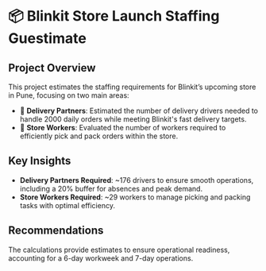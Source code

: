 # 📦 Blinkit Store Launch Staffing Guestimate

## Project Overview

This project estimates the staffing requirements for Blinkit’s upcoming store in Pune, focusing on two main areas:
- 🚚 **Delivery Partners**: Estimated the number of delivery drivers needed to handle 2000 daily orders while meeting Blinkit's fast delivery targets.
- 🏬 **Store Workers**: Evaluated the number of workers required to efficiently pick and pack orders within the store.

## Key Insights

- **Delivery Partners Required**: ~176 drivers to ensure smooth operations, including a 20% buffer for absences and peak demand.
- **Store Workers Required**: ~29 workers to manage picking and packing tasks with optimal efficiency.

## Recommendations

The calculations provide estimates to ensure operational readiness, accounting for a 6-day workweek and 7-day operations.
